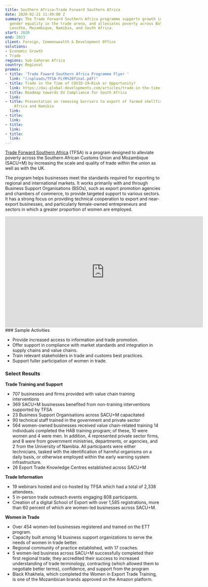 ```yaml
---
title: Southern Africa—Trade Forward Southern Africa
date: 2020-02-21 11:49:00 Z
summary: The Trade Forward Southern Africa programme supports growth in trade, improves
  gender equality in the trade arena, and alleviates poverty across Botswana, Eswatini,
  Lesotho, Mozambique, Namibia, and South Africa.
start: 2020
end: 2023
client: Foreign, Commonwealth & Development Office
solutions:
- Economic Growth
- Trade
regions: Sub-Saharan Africa
country: Regional
promos:
- title: 'Trade Foward Southern Africa Programme Flyer '
  link: "(/uploads/TFSA-FLYR%20final.pdf)"
- title: Trade in the Time of COVID-19—Risk or Opportunity?
  link: https://dai-global-developments.com/articles/trade-in-the-time-of-covid-19-risk-or-opportunity
- title: Roadmap towards EU Compliance for South Africa
  link: 
- title: Presentation on removing barriers to export of farmed shellfish from South
    Africa and Namibia
  link: 
- title: 
  link: 
- title: 
  link: 
- title: 
  link: 
---
```


[Trade Forward Southern Africa](https://tfsouthernafrica.org/) (TFSA) is a program designed to alleviate poverty across the Southern African Customs Union and Mozambique (SACU+M) by increasing the scale and quality of trade within the union as well as with the UK.

The program helps businesses meet the standards required for exporting to regional and international markets. It works primarily with and through Business Support Organisations (BSOs), such as export promotion agencies and chambers of commerce, to provide targeted support to various sectors. It has a strong focus on providing technical cooperation to export and near-export businesses, and particularly female-owned entrepreneurs and sectors in which a greater proportion of women are employed.
<iframe src="https://player.vimeo.com/video/481288886" width="640" height="360" frameborder="0" allow="autoplay; fullscreen" allowfullscreen></iframe>
### Sample Activities

* Provide increased access to information and trade promotion.
* Offer support in compliance with market standards and integration in supply chains and value chains.
* Train relevant stakeholders in trade and customs best practices.
* Support fuller participation of women in trade.

### Select Results

**Trade Training and Support**
* 707  businesses and firms provided with value chain training interventions
* 369  SACU+M businesses benefited from non-training interventions supported by TFSA
* 23 Business Support Organisations across SACU+M capacitated
* 90 technical staff trained in the government and private sector
* 564 women-owned businesses received value chain-related training
14 individuals completed the HAB training program; of these, 10 were women and 4 were men. In addition, 4 represented private sector firms, and 8 were from government ministries, departments, or agencies, and 2 from the University of Namibia. All participants were either technicians, tasked with the identification of harmful organisms on a daily basis, or otherwise employed within the early warning system infrastructure.
* 26 Export Trade Knowledge Centres established across SACU+M

**Trade Information** 
* 19 webinars hosted and co-hosted by TFSA which had a total of 2,338 attendees.
* 5 in-person trade outreach events engaging 808 participants.
* Creation of a digital School of Export with over 1,585 registrations, more than 60 percent of which are women-led businesses across SACU+M.
 
**Women in Trade**
* Over 454 women-led businesses registered and trained on the ETT program.
* Capacity built among 14 business support organizations to serve the needs of women in trade better.
* Regional community of practice established, with 17 coaches.
* 5 women-led business across SACU+M successfully completed their first regional trade; they accredited their success to increased understanding of trade terminology, contracting (which allowed them to negotiate better terms), confidence, and support from the program
* Black Khakhela, which completed the Women in Export Trade Training, is one of the Mozambican brands approved on the Amazon platform.